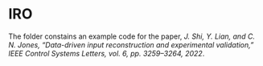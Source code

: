 # IRO
The folder constains an example code for the paper, *J. Shi, Y. Lian, and C. N. Jones, “Data-driven input reconstruction and experimental validation,” IEEE Control Systems Letters, vol. 6, pp. 3259–3264, 2022*.
